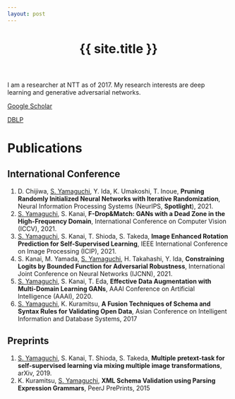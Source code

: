 ```yaml
---
layout: post
---
```



<div class="home">
  <div class="site-header-container">
    <div class="scrim">
      <header class="site-header">
        <h1 class="title">{{ site.title }}</h1>
      </header>
    </div>
  </div>
</div>

I am a researcher at NTT as of 2017.
My research interests are deep learning and generative adversarial networks.

[Google Scholar](https://scholar.google.com/citations?user=_xJYVD0AAAAJ)

[DBLP](https://dblp.org/pid/215/6588.html)

# Publications
## International Conference
1. D. Chijiwa, <u>S. Yamaguchi</u>, Y. Ida, K. Umakoshi, T. Inoue, **Pruning Randomly Initialized Neural Networks with Iterative Randomization**, Neural Information Processing Systems (NeurIPS, **Spotlight**), 2021.
2. <u>S. Yamaguchi</u>, S. Kanai, **F-Drop&Match: GANs with a Dead Zone in the High-Frequency Domain**, International Conference on Computer Vision (ICCV), 2021.
3. <u>S. Yamaguchi</u>, S. Kanai, T. Shioda, S. Takeda, **Image Enhanced Rotation Prediction for Self-Supervised Learning**, IEEE International Conference on Image Processing (ICIP), 2021.
4. S. Kanai, M. Yamada, <u>S. Yamaguchi</u>, H. Takahashi, Y. Ida, **Constraining Logits by Bounded Function for Adversarial Robustness**, International Joint Conference on Neural Networks (IJCNN), 2021.
5. <u>S. Yamaguchi</u>, S. Kanai, T. Eda, **Effective Data Augmentation with Multi-Domain Learning GANs**, AAAI Conference on Artificial Intelligence (AAAI), 2020.
6. <u>S. Yamaguchi</u>, K. Kuramitsu, **A Fusion Techniques of Schema and Syntax Rules for Validating Open Data**, Asian Conference on Intelligent Information and Database Systems, 2017

## Preprints
1. <u>S. Yamaguchi</u>, S. Kanai, T. Shioda, S. Takeda, **Multiple pretext-task for self-supervised learning via mixing multiple image transformations**, arXiv, 2019.
2. K. Kuramitsu, <u>S. Yamaguchi</u>, **XML Schema Validation using Parsing Expression Grammars**, PeerJ PrePrints, 2015